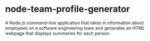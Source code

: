 # node-team-profile-generator
A Node.js command-line application that takes in information about employees on a software engineering team and generates an HTML webpage that displays summaries for each person.
